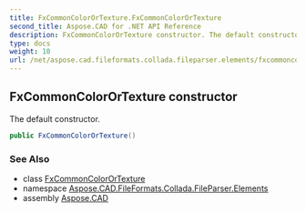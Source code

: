 ```yaml
---
title: FxCommonColorOrTexture.FxCommonColorOrTexture
second_title: Aspose.CAD for .NET API Reference
description: FxCommonColorOrTexture constructor. The default constructor
type: docs
weight: 10
url: /net/aspose.cad.fileformats.collada.fileparser.elements/fxcommoncolorortexture/fxcommoncolorortexture/
---
```

## FxCommonColorOrTexture constructor

The default constructor.

```csharp
public FxCommonColorOrTexture()
```

### See Also

* class [FxCommonColorOrTexture](../)
* namespace [Aspose.CAD.FileFormats.Collada.FileParser.Elements](../../fxcommoncolorortexture/)
* assembly [Aspose.CAD](../../../)


